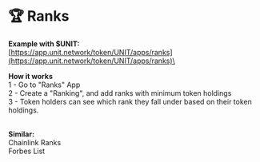 # 🏆 Ranks

**Example with $UNIT:** \
[https://app.unit.network/token/UNIT/apps/ranks](https://app.unit.network/token/UNIT/apps/ranks)\


**How it works**\
1 - Go to "Ranks" App\
2 - Create a "Ranking", and add ranks with minimum token holdings \
3 - Token holders can see which rank they fall under based on their token holdings.

\
**Similar:**\
Chainlink Ranks\
Forbes List
